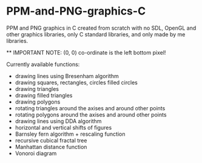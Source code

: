 # PPM-and-PNG-graphics-C
PPM and PNG graphics in C created from scratch with no SDL, OpenGL and other graphics libraries, only C standard libraries, and only made by me libraries. 

** IMPORTANT NOTE: (0, 0) co-ordinate is the left bottom pixel!

Currently available functions:
* drawing lines using Bresenham algorithm
* drawing squares, rectangles, circles filled circles
* drawing triangles
* drawing filled triangles
* drawing polygons
* rotating triangles around the axises and around other points
* rotating polygons around the axises and around other points
* drawing lines using DDA algorithm
* horizontal and vertical shifts of figures
* Barnsley fern algorithm + rescaling function
* recursive cubical fractal tree
* Manhattan distance function
* Vonoroi diagram
